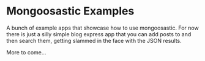# Mongoosastic Examples
A bunch of example apps that showcase how to use mongoosastic. For now
there is just a silly simple blog express app that you can add posts to
and then search them, getting slammed in the face with the JSON results. 


More to come...
